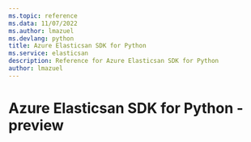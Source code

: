```yaml
---
ms.topic: reference
ms.data: 11/07/2022
ms.author: lmazuel
ms.devlang: python
title: Azure Elasticsan SDK for Python
ms.service: elasticsan
description: Reference for Azure Elasticsan SDK for Python
author: lmazuel
---
```

# Azure Elasticsan SDK for Python - preview